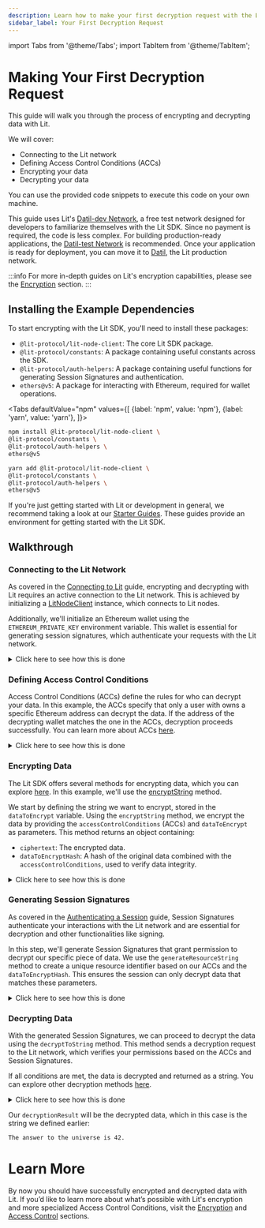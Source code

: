 ```yaml
---
description: Learn how to make your first decryption request with the Lit Network
sidebar_label: Your First Decryption Request
---
```


import Tabs from '@theme/Tabs'; import TabItem from '@theme/TabItem';

# Making Your First Decryption Request

This guide will walk you through the process of encrypting and decrypting data with Lit. 

We will cover: 

- Connecting to the Lit network
- Defining Access Control Conditions (ACCs)
- Encrypting your data
- Decrypting your data

You can use the provided code snippets to execute this code on your own machine.

This guide uses Lit's [Datil-dev Network](../../learn/overview/how-it-works/lit-networks/testnets.md), a free test network designed for developers to familiarize themselves with the Lit SDK. Since no payment is required, the code is less complex. For building production-ready applications, the [Datil-test Network](../../learn/overview/how-it-works/lit-networks/testnets.md) is recommended. Once your application is ready for deployment, you can move it to [Datil](../../learn/overview/how-it-works/lit-networks/mainnets.md), the Lit production network.

:::info
For more in-depth guides on Lit's encryption capabilities, please see the [Encryption](../encryption/overview.md) section.
:::

## Installing the Example Dependencies

To start encrypting with the Lit SDK, you'll need to install these packages:

- `@lit-protocol/lit-node-client`: The core Lit SDK package.
- `@lit-protocol/constants`: A package containing useful constants across the SDK.
- `@lit-protocol/auth-helpers`: A package containing useful functions for generating Session Signatures and authentication.
- `ethers@v5`: A package for interacting with Ethereum, required for wallet operations.

<Tabs
defaultValue="npm"
values={[
{label: 'npm', value: 'npm'},
{label: 'yarn', value: 'yarn'},
]}>
<TabItem value="npm">

```bash
npm install @lit-protocol/lit-node-client \
@lit-protocol/constants \
@lit-protocol/auth-helpers \
ethers@v5
```

</TabItem>

<TabItem value="yarn">

```bash
yarn add @lit-protocol/lit-node-client \
@lit-protocol/constants \
@lit-protocol/auth-helpers \
ethers@v5
```

</TabItem>
</Tabs>

If you're just getting started with Lit or development in general, we recommend taking a look at our [Starter Guides](https://github.com/LIT-Protocol/developer-guides-code/tree/master/starter-guides). These guides provide an environment for getting started with the Lit SDK.

## Walkthrough

### Connecting to the Lit Network

As covered in the [Connecting to Lit](./connecting-to-lit) guide, encrypting and decrypting with Lit requires an active connection to the Lit network. This is achieved by initializing a [LitNodeClient](./connecting-to-lit.md) instance, which connects to Lit nodes.

Additionally, we'll initialize an Ethereum wallet using the `ETHEREUM_PRIVATE_KEY` environment variable. This wallet is essential for generating session signatures, which authenticate your requests with the Lit network.

<details>
<summary>Click here to see how this is done</summary>
<p>

```ts
import { LitNodeClient, encryptString, decryptToString } from "@lit-protocol/lit-node-client";
import { LitNetwork, LIT_RPC } from "@lit-protocol/constants";
import * as ethers from "ethers";

const litNodeClient = new LitNodeClient({
  litNetwork: LitNetwork.DatilDev,
  debug: false
});
await litNodeClient.connect();

const ethersWallet = new ethers.Wallet(
  process.env.ETHEREUM_PRIVATE_KEY!, // Replace with your private key
  new ethers.providers.JsonRpcProvider(LIT_RPC.CHRONICLE_YELLOWSTONE)
);
```

</p>
</details>

### Defining Access Control Conditions

Access Control Conditions (ACCs) define the rules for who can decrypt your data. In this example, the ACCs specify that only a user with owns a specific Ethereum address can decrypt the data. If the address of the decrypting wallet matches the one in the ACCs, decryption proceeds successfully. You can learn more about ACCs [here](../access-control/overview.md).

<details>
<summary>Click here to see how this is done</summary>
<p>

```ts
const accessControlConditions = [
    {
        contractAddress: "",
        standardContractType: "",
        chain: "ethereum",
        method: "",
        parameters: [":userAddress"],
        returnValueTest: {
        comparator: "=",
        value: ethersWallet.address, // <--- The address of the wallet that can decrypt the data
        },
    },
];
```

</p>
</details>

### Encrypting Data

The Lit SDK offers several methods for encrypting data, which you can explore [here](https://v6-api-doc-lit-js-sdk.vercel.app/modules/encryption_src.html). In this example, we'll use the [encryptString](https://v6-api-doc-lit-js-sdk.vercel.app/functions/encryption_src.encryptString.html) method.

We start by defining the string we want to encrypt, stored in the `dataToEncrypt` variable. Using the `encryptString` method, we encrypt the data by providing the `accessControlConditions` (ACCs) and `dataToEncrypt` as parameters. This method returns an object containing:

- `ciphertext`: The encrypted data.
- `dataToEncryptHash`: A hash of the original data combined with the `accessControlConditions`, used to verify data integrity.

<details>
<summary> Click here to see how this is done</summary>
<p>

```ts
const dataToEncrypt = "The answer to the universe is 42.";

const { ciphertext, dataToEncryptHash } = await encryptString(
    {
        accessControlConditions,
        dataToEncrypt,
    },
    litNodeClient
);
```

</p>
</details>

### Generating Session Signatures

As covered in the [Authenticating a Session](./authenticating-a-session) guide, Session Signatures authenticate your interactions with the Lit network and are essential for decryption and other functionalities like signing.

In this step, we'll generate Session Signatures that grant permission to decrypt our specific piece of data. We use the `generateResourceString` method to create a unique resource identifier based on our ACCs and the `dataToEncryptHash`. This ensures the session can only decrypt data that matches these parameters.

<details>
<summary>Click here to see how this is done</summary>
<p>

```ts
import {
  createSiweMessage,
  generateAuthSig,
  LitAbility,
  LitAccessControlConditionResource,
} from "@lit-protocol/auth-helpers";

const sessionSigs = await litNodeClient.getSessionSigs({
    chain: "ethereum",
    expiration: new Date(Date.now() + 1000 * 60 * 10).toISOString(), // 10 minutes
    resourceAbilityRequests: [
        {
            resource: new LitAccessControlConditionResource(
                await LitAccessControlConditionResource.generateResourceString(
                    accessControlConditions,
                    dataToEncryptHash
                )
            ),
            ability: LitAbility.AccessControlConditionDecryption,
        },
    ],
    authNeededCallback: async ({
        uri,
        expiration,
        resourceAbilityRequests,
        }) => {
        const toSign = await createSiweMessage({
            uri,
            expiration,
            resources: resourceAbilityRequests,
            walletAddress: ethersWallet.address,
            nonce: await litNodeClient.getLatestBlockhash(),
            litNodeClient,
        });

        return await generateAuthSig({
            signer: ethersWallet,
            toSign,
        });
    },
});
```
</p>
</details>

### Decrypting Data

With the generated Session Signatures, we can proceed to decrypt the data using the `decryptToString` method. This method sends a decryption request to the Lit network, which verifies your permissions based on the ACCs and Session Signatures.

If all conditions are met, the data is decrypted and returned as a string. You can explore other decryption methods [here](https://v6-api-doc-lit-js-sdk.vercel.app/modules/encryption_src.html).

<details>
<summary> Click here to see how this is done</summary>
<p>

```ts
const decryptionResult = await decryptToString(
  {
      chain: "ethereum",
      ciphertext,
      dataToEncryptHash,
      accessControlConditions,
      sessionSigs,
  },
  litNodeClient
);
```

</p>
</details>

Our `decryptionResult` will be the decrypted data, which in this case is the string we defined earlier:

 `The answer to the universe is 42.`

# Learn More

By now you should have successfully encrypted and decrypted data with Lit. If you’d like to learn more about what’s possible with Lit's encryption and more specialized Access Control Conditions, visit the [Encryption](../encryption/overview.md) and [Access Control](../access-control/overview.md) sections.

<FeedbackComponent/>


